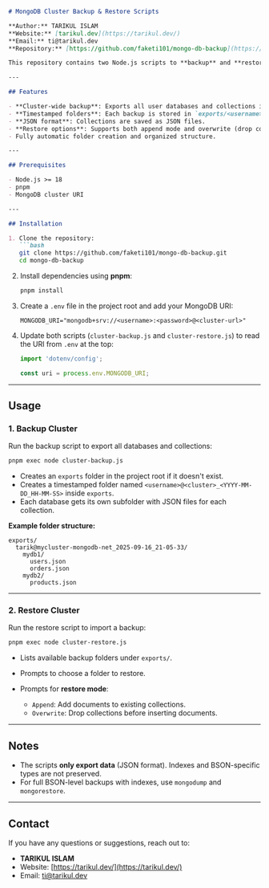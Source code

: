

````markdown
# MongoDB Cluster Backup & Restore Scripts

**Author:** TARIKUL ISLAM  
**Website:** [tarikul.dev](https://tarikul.dev/)  
**Email:** ti@tarikul.dev  
**Repository:** [https://github.com/faketi101/mongo-db-backup](https://github.com/faketi101/mongo-db-backup)

This repository contains two Node.js scripts to **backup** and **restore** MongoDB clusters using JSON exports. The scripts allow easy management of multiple databases and collections without requiring MongoDB tools like `mongodump`.

---

## Features

- **Cluster-wide backup**: Exports all user databases and collections in a MongoDB cluster.  
- **Timestamped folders**: Each backup is stored in `exports/<username>@<cluster>_<YYYY-MM-DD_HH-MM-SS>/`.  
- **JSON format**: Collections are saved as JSON files.  
- **Restore options**: Supports both append mode and overwrite (drop collections before restore).  
- Fully automatic folder creation and organized structure.  

---

## Prerequisites

- Node.js >= 18  
- pnpm  
- MongoDB cluster URI  

---

## Installation

1. Clone the repository:
   ```bash
   git clone https://github.com/faketi101/mongo-db-backup.git
   cd mongo-db-backup
````

2. Install dependencies using **pnpm**:

   ```bash
   pnpm install
   ```

3. Create a `.env` file in the project root and add your MongoDB URI:

   ```env
   MONGODB_URI="mongodb+srv://<username>:<password>@<cluster-url>"
   ```

4. Update both scripts (`cluster-backup.js` and `cluster-restore.js`) to read the URI from `.env` at the top:

   ```js
   import 'dotenv/config';

   const uri = process.env.MONGODB_URI;
   ```

---

## Usage

### 1. Backup Cluster

Run the backup script to export all databases and collections:

```bash
pnpm exec node cluster-backup.js
```

* Creates an `exports` folder in the project root if it doesn't exist.
* Creates a timestamped folder named `<username>@<cluster>_<YYYY-MM-DD_HH-MM-SS>` inside `exports`.
* Each database gets its own subfolder with JSON files for each collection.

**Example folder structure:**

```
exports/
  tarik@mycluster-mongodb-net_2025-09-16_21-05-33/
    mydb1/
      users.json
      orders.json
    mydb2/
      products.json
```

---

### 2. Restore Cluster

Run the restore script to import a backup:

```bash
pnpm exec node cluster-restore.js
```

* Lists available backup folders under `exports/`.
* Prompts to choose a folder to restore.
* Prompts for **restore mode**:

  * `Append`: Add documents to existing collections.
  * `Overwrite`: Drop collections before inserting documents.

---

## Notes

* The scripts **only export data** (JSON format). Indexes and BSON-specific types are not preserved.
* For full BSON-level backups with indexes, use `mongodump` and `mongorestore`.

---

## Contact

If you have any questions or suggestions, reach out to:

* **TARIKUL ISLAM**
* Website: [https://tarikul.dev/](https://tarikul.dev/)
* Email: [ti@tarikul.dev](mailto:ti@tarikul.dev)

```


